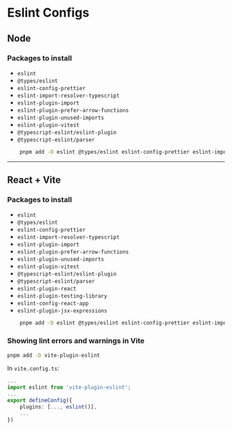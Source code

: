 # Eslint Configs

## Node

### Packages to install

- `eslint`
- `@types/eslint`
- `eslint-config-prettier`
- `eslint-import-resolver-typescript`
- `eslint-plugin-import`
- `eslint-plugin-prefer-arrow-functions`
- `eslint-plugin-unused-imports`
- `eslint-plugin-vitest`
- `@typescript-eslint/eslint-plugin`
- `@typescript-eslint/parser`

```bash
	pnpm add -D eslint @types/eslint eslint-config-prettier eslint-import-resolver-typescript eslint-plugin-import eslint-plugin-prefer-arrow-functions eslint-plugin-unused-imports eslint-plugin-vitest @typescript-eslint/eslint-plugin @typescript-eslint/parser
```

---

## React + Vite

### Packages to install

- `eslint`
- `@types/eslint`
- `eslint-config-prettier`
- `eslint-import-resolver-typescript`
- `eslint-plugin-import`
- `eslint-plugin-prefer-arrow-functions`
- `eslint-plugin-unused-imports`
- `eslint-plugin-vitest`
- `@typescript-eslint/eslint-plugin`
- `@typescript-eslint/parser`
- `eslint-plugin-react`
- `eslint-plugin-testing-library`
- `eslint-config-react-app`
- `eslint-plugin-jsx-expressions`

```bash
	pnpm add -D eslint @types/eslint eslint-config-prettier eslint-import-resolver-typescript eslint-plugin-import eslint-plugin-prefer-arrow-functions eslint-plugin-unused-imports eslint-plugin-vitest @typescript-eslint/eslint-plugin @typescript-eslint/parser eslint-plugin-react eslint-plugin-testing-library eslint-config-react-app eslint-plugin-jsx-expressions
```

### Showing lint errors and warnings in Vite

```bash
pnpm add -D vite-plugin-eslint
```

In `vite.config.ts`:

```ts
...
import eslint from 'vite-plugin-eslint';
...
export defineConfig({
	plugins: [..., eslint()],
	...
})

```
